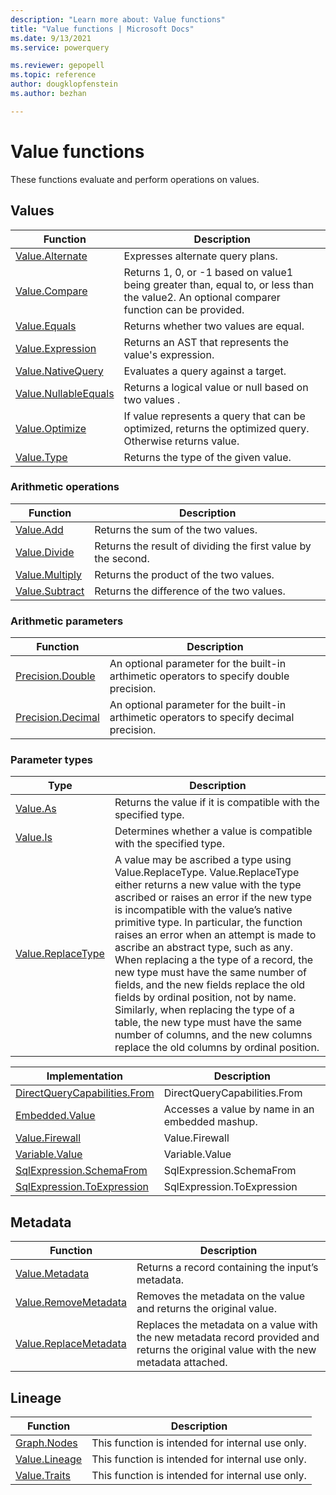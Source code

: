 ```yaml
---
description: "Learn more about: Value functions"
title: "Value functions | Microsoft Docs"
ms.date: 9/13/2021
ms.service: powerquery

ms.reviewer: gepopell
ms.topic: reference
author: dougklopfenstein
ms.author: bezhan

---
```

# Value functions

These functions evaluate and perform operations on values.
  
## <a name="__toc360789732"></a>Values  
  
|Function|Description|  
|------------|---------------|
|[Value.Alternate](value-alternate.md)|Expresses alternate query plans.|
|[Value.Compare](value-compare.md)|Returns 1, 0, or -1 based on value1 being greater than, equal to, or less than the value2. An optional comparer function can be provided.|  
|[Value.Equals](value-equals.md)|Returns whether two values are equal.|  
|[Value.Expression](value-expression.md)|Returns an AST that represents the value's expression.|
|[Value.NativeQuery](value-nativequery.md) | Evaluates a query against a target.|
|[Value.NullableEquals](value-nullableequals.md)|Returns a logical value or null based on two values .| 
|[Value.Optimize](value-optimize.md)|If value represents a query that can be optimized, returns the optimized query. Otherwise returns value.
|[Value.Type](value-type.md) | Returns the type of the given value.| 
  
### <a name="__toc360789742"></a>Arithmetic operations  
  
|Function|Description|  
|------------|---------------|  
|[Value.Add](value-add.md)|Returns the sum of the two values.|  
|[Value.Divide](value-divide.md)|Returns the result of dividing the first value by the second.|
|[Value.Multiply](value-multiply.md)|Returns the product of the two values.|
|[Value.Subtract](value-subtract.md)|Returns the difference of the two values.|  

### Arithmetic parameters

|Function|Description|  
|------------|---------------|  
|[Precision.Double](precision-double.md)|An optional parameter for the built-in arthimetic operators to specify double precision.|  
|[Precision.Decimal](precision-decimal.md)|An optional parameter for the built-in arthimetic operators to specify decimal precision.|
   
  
### <a name="__toc360789751"></a>Parameter types  
  
|Type|Description|  
|--------|---------------|  
|[Value.As](value-as.md)|Returns the value if it is compatible with the specified type.|  
|[Value.Is](value-is.md)|Determines whether a value is compatible with the specified type.|  
|[Value.ReplaceType](value-replacetype.md)|A value may be ascribed a type using Value.ReplaceType. Value.ReplaceType either returns a new value with the type ascribed or raises an error if the new type is incompatible with the value’s native primitive type. In particular, the function raises an error when an attempt is made to ascribe an abstract type, such as any. When replacing a the type of a record, the new type must have the same number of fields, and the new fields replace the old fields by ordinal position, not by name. Similarly, when replacing the type of a table, the new type must have the same number of columns, and the new columns replace the old columns by ordinal position.|  

Implementation | Description
-------------- | -----------
[DirectQueryCapabilities.From](directquerycapabilities-from.md) | DirectQueryCapabilities.From
[Embedded.Value](embedded-value.md) | Accesses a value by name in an embedded mashup.
[Value.Firewall](value-firewall.md) | Value.Firewall
[Variable.Value](variable-value.md) | Variable.Value
[SqlExpression.SchemaFrom](sqlexpression-schemafrom.md) | SqlExpression.SchemaFrom
[SqlExpression.ToExpression](sqlexpression-toexpression.md) | SqlExpression.ToExpression  

  
## <a name="__toc360789761"></a>Metadata  
  
|Function|Description|  
|------------|---------------|  
|[Value.Metadata](value-metadata.md)|Returns a record containing the input’s metadata.|  
|[Value.RemoveMetadata](value-removemetadata.md)|Removes the metadata on the value and returns the original value.|  
|[Value.ReplaceMetadata](value-replacemetadata.md)|Replaces the metadata on a value with the new metadata record provided and returns the original value with the new metadata attached.|  

## Lineage

|Function|Description|
| ------ | --------- |
|[Graph.Nodes](graph-nodes.md)|This function is intended for internal use only.|
|[Value.Lineage](value-lineage.md)|This function is intended for internal use only.|
|[Value.Traits](value-traits.md)|This function is intended for internal use only.|
  
